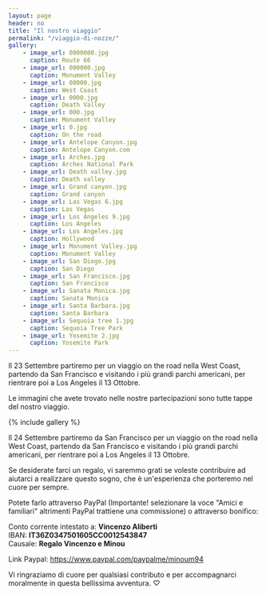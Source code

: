 ```yaml
---
layout: page
header: no
title: "Il nostro viaggio"
permalink: "/viaggio-di-nozze/"
gallery:
    - image_url: 0000000.jpg
      caption: Route 66
    - image_url: 000000.jpg
      caption: Monument Valley
    - image_url: 00000.jpg
      caption: West Coast
    - image_url: 0000.jpg
      caption: Death Valley
    - image_url: 000.jpg
      caption: Monument Valley
    - image_url: 0.jpg
      caption: On the road 
    - image_url: Antelope Canyon.jpg
      caption: Antelope Canyon.com
    - image_url: Arches.jpg
      caption: Arches National Park
    - image_url: Death valley.jpg
      caption: Death valley
    - image_url: Grand canyon.jpg
      caption: Grand canyon
    - image_url: Las Vegas 6.jpg
      caption: Las Vegas
    - image_url: Los Angeles 9.jpg
      caption: Los Angeles
    - image_url: Los Angeles.jpg
      caption: Hollywood
    - image_url: Monument Valley.jpg
      caption: Monument Valley
    - image_url: San Diego.jpg
      caption: San Diego
    - image_url: San Francisco.jpg
      caption: San Francisco
    - image_url: Sanata Monica.jpg
      caption: Sanata Monica
    - image_url: Santa Barbara.jpg
      caption: Santa Barbara     
    - image_url: Sequoia tree 1.jpg
      caption: Sequoia Tree Park   
    - image_url: Yosemite 2.jpg
      caption: Yosemite Park   
---
```


Il 23 Settembre partiremo per un viaggio on the road nella West Coast, partendo da San Francisco e visitando i più grandi parchi americani, per rientrare poi a Los Angeles il 13 Ottobre. 

Le immagini che avete trovato nelle nostre partecipazioni sono tutte tappe del nostro viaggio. 

{% include gallery %}


Il 24 Settembre partiremo da San Francisco per un viaggio on the road nella West Coast, partendo da San Francisco e visitando i più grandi parchi americani, per rientrare poi a Los Angeles il 13 Ottobre. 


Se desiderate farci un regalo, vi saremmo grati se voleste contribuire ad aiutarci a realizzare questo sogno, che è un'esperienza che porteremo nel cuore per sempre. 

Potete farlo attraverso PayPal  (Importante! selezionare la voce "Amici e familiari" altrimenti PayPal trattiene una commissione) o attraverso bonifico: <br>

Conto corrente intestato a: <strong>Vincenzo Aliberti</strong> <br>
IBAN: <strong>IT36Z0347501605CC0012543847</strong> <br>
Causale: <strong>Regalo Vincenzo e Minou</strong>    

Link Paypal: https://www.paypal.com/paypalme/minoum94  


Vi ringraziamo di cuore per qualsiasi contributo e per accompagnarci moralmente in questa bellissima avventura. ♡ 